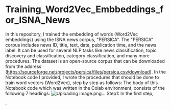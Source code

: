 # Training_Word2Vec_Embbeddings_for_ISNA_News
In this repository, I trained the embedding of words (Word2Vec embeddings) using the ISNA news corpus, "PERSICA". The "PERSICA" corpus includes news ID, title, text, date, publication time, and the news label. It can be used for several NLP tasks like news classification, topic discovery and classification, category classification, and many more procedures.
The dataset is an open-source corpus that can be downloaded from the address (https://sourceforge.net/projects/persica/files/persica.csv/download).
In the Notebook code I provided, I wrote the procedures that should be done to train word vectors (Word2Vec), step by step as follows:
The body of this Notebook code which was written in the Colab environment, consists of the following 7 headings:
![Uploading image.png…]()
Step1: In the first step, 


.
